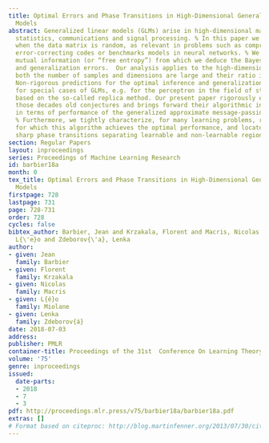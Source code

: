 ```yaml
---
title: Optimal Errors and Phase Transitions in High-Dimensional Generalized Linear
  Models
abstract: Generalized linear models (GLMs) arise in high-dimensional machine learning,
  statistics, communications and signal processing. % In this paper we analyze GLMs
  when the data matrix is random, as relevant in problems such as compressed sensing,
  error-correcting codes or benchmarks models in neural networks. % We evaluate the
  mutual information (or “free entropy”) from which we deduce the Bayes-optimal inference
  and generalization errors.  Our analysis applies to the high-dimensional limit where
  both the number of samples and dimensions are large and their ratio is fixed. %
  Non-rigorous predictions for the optimal inference and generalization errors existed
  for special cases of GLMs, e.g. for the perceptron in the field of statistical physics
  based on the so-called replica method. Our present paper rigorously establishes
  those decades old conjectures and brings forward their algorithmic interpretation
  in terms of performance of the generalized approximate message-passing algorithm.
  % Furthermore, we tightly characterize, for many learning problems, regions of parameters
  for which this algorithm achieves the optimal performance, and locate the associated
  sharp phase transitions separating learnable and non-learnable regions.
section: Regular Papers
layout: inproceedings
series: Proceedings of Machine Learning Research
id: barbier18a
month: 0
tex_title: Optimal Errors and Phase Transitions in High-Dimensional Generalized Linear
  Models
firstpage: 728
lastpage: 731
page: 728-731
order: 728
cycles: false
bibtex_author: Barbier, Jean and Krzakala, Florent and Macris, Nicolas and Miolane,
  L{\'e}o and Zdeborov{\'a}, Lenka
author:
- given: Jean
  family: Barbier
- given: Florent
  family: Krzakala
- given: Nicolas
  family: Macris
- given: L{é}o
  family: Miolane
- given: Lenka
  family: Zdeborov{á}
date: 2018-07-03
address: 
publisher: PMLR
container-title: Proceedings of the 31st  Conference On Learning Theory
volume: '75'
genre: inproceedings
issued:
  date-parts:
  - 2018
  - 7
  - 3
pdf: http://proceedings.mlr.press/v75/barbier18a/barbier18a.pdf
extras: []
# Format based on citeproc: http://blog.martinfenner.org/2013/07/30/citeproc-yaml-for-bibliographies/
---
```

